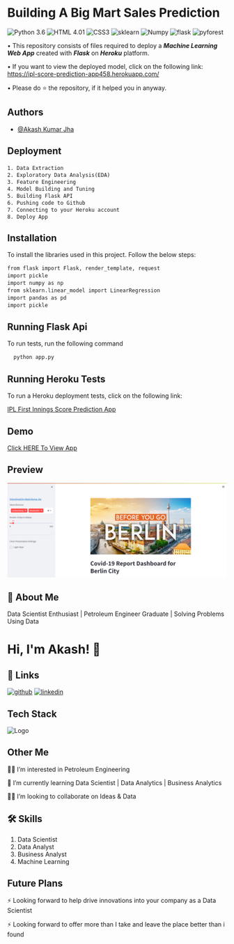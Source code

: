 # **Building A Big Mart Sales Prediction**

![Python 3.6](https://img.shields.io/badge/Python-3.6-brightgreen.svg)
![HTML 4.01](https://img.shields.io/badge/HTML-4.01-skyblue.svg)
![CSS3](https://img.shields.io/badge/CSS3-pink.svg)
![sklearn](https://img.shields.io/badge/Library-sklearn-orange.svg)
![Numpy](https://img.shields.io/badge/Library-Numpy-blue.svg)
![flask](https://img.shields.io/badge/Library-flask-white.svg)
![pyforest](https://img.shields.io/badge/Library-pyforest-red.svg)

• This repository consists of files required to deploy a ___Machine Learning Web App___ created with ___Flask___ on ___Heroku___ platform.

• If you want to view the deployed model, click on the following link:
https://ipl-score-prediction-app458.herokuapp.com/

• Please do ⭐ the repository, if it helped you in anyway.


## Authors

- [@Akash Kumar Jha](https://github.com/Akash1070)


## Deployment

    1. Data Extraction
    2. Exploratory Data Analysis(EDA)
    3. Feature Engineering
    4. Model Building and Tuning
    5. Building Flask API
    6. Pushing code to Github
    7. Connecting to your Heroku account 
    8. Deploy App


## Installation

To install the libraries used in this project. Follow the 
below steps:

```bash
from flask import Flask, render_template, request
import pickle
import numpy as np
from sklearn.linear_model import LinearRegression
import pandas as pd
import pickle

```
    
## Running Flask Api

To run tests, run the following command

```bash
  python app.py
```

## Running Heroku Tests

To run a Heroku deployment tests, click on the following link:

[IPL First Innings Score Prediction App](https://ipl-score-prediction-app458.herokuapp.com/)
## Demo

[Click HERE To View App](http://localhost:8501/)

## Preview
![Click HERE To View](https://github.com/Akash1070/Covid-19-Dasboard-for-Berlin-City/blob/main/Preview.png)


## 🚀 About Me

Data Scientist Enthusiast | Petroleum Engineer Graduate | Solving Problems Using Data 


# Hi, I'm Akash! 👋


## 🔗 Links
[![github](https://img.shields.io/badge/github-000?style=for-the-badge&logo=ko-fi&logoColor=white)](https://github.com/Akash1070)
[![linkedin](https://img.shields.io/badge/linkedin-0A66C2?style=for-the-badge&logo=linkedin&logoColor=white)](https://www.linkedin.com/in/akashkumar107/)

## Tech Stack





![Logo](https://businesstoys.in/assets/programs/full-stack-data-science-professional-program/tools.png)
## Other Me
👩‍💻 I’m interested in Petroleum Engineering

🧠 I’m currently learning Data Scientist | Data Analytics | Business Analytics

👯‍♀️ I’m looking to collaborate on Ideas & Data




## 🛠 Skills
1. Data Scientist
2. Data Analyst
3. Business Analyst
4. Machine Learning 


## Future Plans 

⚡️ Looking forward to help drive innovations into your company as a Data Scientist

⚡️ Looking forward to offer more than I take and leave the place better than i found
